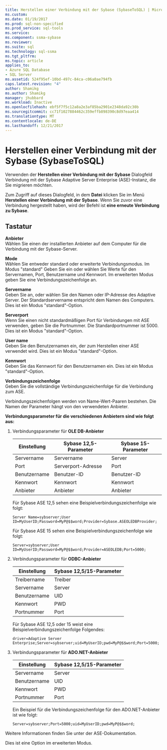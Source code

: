 ```yaml
---
title: Herstellen einer Verbindung mit der Sybase (SybaseToSQL) | Microsoft Docs
ms.custom: 
ms.date: 01/19/2017
ms.prod: sql-non-specified
ms.prod_service: sql-tools
ms.service: 
ms.component: ssma-sybase
ms.reviewer: 
ms.suite: sql
ms.technology: sql-ssma
ms.tgt_pltfrm: 
ms.topic: article
applies_to:
- Azure SQL Database
- SQL Server
ms.assetid: 524f95ef-10bd-497c-84ca-c06a0ae794fb
caps.latest.revision: "4"
author: Shamikg
ms.author: Shamikg
manager: jhubbard
ms.workload: Inactive
ms.openlocfilehash: ebf5f7f5c12a8a2e3af85ba2901e2348da92c30b
ms.sourcegitcommit: cc71f1027884462c359effb898390c8d97eaa414
ms.translationtype: MT
ms.contentlocale: de-DE
ms.lasthandoff: 12/21/2017
---
```

# <a name="connect-to-sybase-sybasetosql"></a>Herstellen einer Verbindung mit der Sybase (SybaseToSQL)
Verwenden der **Herstellen einer Verbindung mit der Sybase** Dialogfeld Verbindung mit der Sybase Adaptive Server Enterprise (ASE)-Instanz, die Sie migrieren möchten.  
  
Zum Zugriff auf dieses Dialogfeld, in dem **Datei** klicken Sie im Menü **Herstellen einer Verbindung mit der Sybase**. Wenn Sie zuvor eine Verbindung hergestellt haben, wird der Befehl ist **eine erneute Verbindung zu Sybase**.  
  
## <a name="options"></a>Tastatur  
**Anbieter**  
Wählen Sie einen der installierten Anbieter auf dem Computer für die Verbindung mit der Sybase-Server.  
  
**Mode**  
Wählen Sie entweder standard oder erweiterte Verbindungsmodus. Im Modus "standard" Geben Sie ein oder wählen Sie Werte für den Servernamen, Port, Benutzername und Kennwort. Im erweiterten Modus geben Sie eine Verbindungszeichenfolge an.  
  
**Servername**  
Geben Sie an, oder wählen Sie den Namen oder IP-Adresse des Adaptive Server. Der Standardservername entspricht dem Namen des Computers. Dies ist ein Modus "standard"-Option.  
  
**Serverport**  
Wenn Sie einen nicht standardmäßigen Port für Verbindungen mit ASE verwenden, geben Sie die Portnummer. Die Standardportnummer ist 5000. Dies ist ein Modus "standard"-Option.  
  
**User name**  
Geben Sie den Benutzernamen ein, der zum Herstellen einer ASE verwendet wird. Dies ist ein Modus "standard"-Option.  
  
**Kennwort**  
Geben Sie das Kennwort für den Benutzernamen ein. Dies ist ein Modus "standard"-Option.  
  
**Verbindungszeichenfolge**  
Geben Sie die vollständige Verbindungszeichenfolge für die Verbindung zum ASE.  
  
Verbindungszeichenfolgen werden von Name-Wert-Paaren bestehen. Die Namen der Parameter hängt von den verwendeten Anbieter.  
  
**Verbindungsparameter für die verschiedenen Anbietern sind wie folgt aus:**  
  
1.  Verbindungsparameter für **OLE DB-Anbieter**  
  
    |Einstellung|Sybase 12,5-Parameter|Sybase 15-Parameter|  
    |-----------|-------------------------|-----------------------|  
    |Servername|Servername|Server|  
    |Port|Serverport-Adresse|Port|  
    |Benutzername|Benutzer-ID|Benutzer-ID|  
    |Kennwort|Kennwort|Kennwort|  
    |Anbieter|Anbieter|Anbieter|  
  
    Für Sybase ASE 12,5 sehen eine Beispielverbindungszeichenfolge wie folgt:  
  
    `Server Name=sybserver;User ID=MyUserID;Password=MyP@$$word;Provider=Sybase.ASEOLEDBProvider;`  
  
    Für Sybase ASE 15 sehen eine Beispielverbindungszeichenfolge wie folgt:  
  
    `Server=sybserver;User ID=MyUserID;Password=MyP@$$word;Provider=ASEOLEDB;Port=5000;`  
  
2.  Verbindungsparameter für **ODBC-Anbieter**  
  
    |Einstellung|Sybase 12,5/15-Parameter|  
    |-----------|-----------------------------|  
    |Treibername|Treiber|  
    |Servername|Server|  
    |Benutzername|UID|  
    |Kennwort|PWD|  
    |Portnummer|Port|  
  
    Für Sybase ASE 12,5 oder 15 weist eine Beispielverbindungszeichenfolge Folgendes:  
  
    `driver=Adaptive Server Enterprise;Server=sybserver;uid=MyUserID;pwd=MyP@$$word;Port=5000;`  
  
3.  Verbindungsparameter für **ADO.NET-Anbieter**  
  
    |Einstellung|Sybase 12,5/15-Parameter|  
    |-----------|-----------------------------|  
    |Servername|Server|  
    |Benutzername|UID|  
    |Kennwort|PWD|  
    |Portnummer|Port|  
  
    Ein Beispiel für die Verbindungszeichenfolge für den ADO.NET-Anbieter ist wie folgt:  
  
    `Server=sybserver;Port=5000;uid=MyUserID;pwd=MyP@$$word;`  
  
Weitere Informationen finden Sie unter der ASE-Dokumentation.  
  
Dies ist eine Option im erweiterten Modus.  
  
